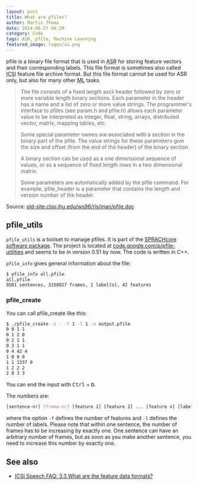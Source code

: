 ```yaml
---
layout: post
title: What are pfiles?
author: Martin Thoma
date: 2014-06-27 06:39
category: Code
tags: ASR, pfile, Machine Learning
featured_image: logos/ai.png
---
```


pfile is a binary file format that is used in
<abbr title="Automatic Speech Recognition">ASR</abbr>
for storing feature vectors and their corresponding labels.
This file format is sometimes also called
<abbr title="International Computer ScienceInstitute">ICSI</abbr>
feature file archive format. But this file format cannot be used for ASR only,
but also for many other <abbr title="Machine Learning">ML</abbr> tasks.

> The file consists of a fixed length ascii header followed by zero or more
variable length binary sections. Each parameter in the header has a name and a
list of zero or more value strings. The programmer's interface to pfiles (see
param.h and pfile.h) allows each parameter value to be interpreted as integer,
float, string, arrays, distributed vector, matrix, mapping tables, etc.
>
> Some special parameter names are associated with a section in the binary part
of the pfile. The value strings for these parameters give the size and offset
(from the end of the header) of the binary section.
>
> A binary section can be used as a one dimensional sequence of values, or as a
> sequence of fixed length rows in a two dimensional matrix.
>
>Some parameters are automatically added by the pfile command. For example,
> pfile_header is a parameter that contains the length and version number of
> the header.

Source: [old-site.clsp.jhu.edu/ws96/ris/man/pfile.doc](http://old-site.clsp.jhu.edu/ws96/ris/man/pfile.doc)

## pfile_utils

`pfile_utils` is a toolset to manage pfiles. It is part of the
[SPRACHcore software package](http://www1.icsi.berkeley.edu/~dpwe/projects/sprach/sprachcore.html).
The project is located at
[code.google.com/p/pfile-utilities](https://code.google.com/p/pfile-utilities)
and seems to be in version 0.51 by now. The code is written in C++.

`pfile_info` gives general information about the file:

```bash
$ pfile_info all.pfile
all.pfile
9581 sentences, 3158027 frames, 1 label(s), 42 features
```

### pfile_create

You can call pfile_create like this:

```bash
$ ./pfile_create -i - -f 1 -l 1 -o output.pfile
0 0 1 1
0 1 2 0
0 2 1 1
0 3 1 1
0 4 42 4
1 0 0 0
1 1 1337 0
1 2 2 2
2 0 3 3
```

You can end the input with <kbd>Ctrl</kbd> + <kbd>D</kbd>.

The numbers are:

```bash
[sentence-nr] [frame-nr] [feature 1] [feature 2] ... [feature n] [label 1] [label 2] ... [label n]
```

where the option `-f` defines the number of features and `-l` defines the number
of labels. Please note that within one sentence, the number of frames has to be
increasing by exactly one. One sentence can have an arbitrary number of
frames, but as soon as you make another sentence, you need to increase this
number by exactly one.

## See also

* [ICSI Speech FAQ: 3.3 What are the feature data formats?](http://www1.icsi.berkeley.edu/Speech/faq/ftrformats.html)
